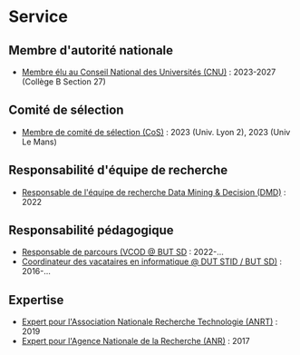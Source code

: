 # Service

## Membre d'autorité nationale
- [Membre élu au Conseil National des Universités (CNU)](#) : 2023-2027 (Collège B Section 27)

## Comité de sélection
- [Membre de comité de sélection (CoS)](#) : 2023 (Univ. Lyon 2), 2023 (Univ Le Mans)

## Responsabilité d'équipe de recherche
- [Responsable de l'équipe de recherche Data Mining & Decision (DMD)](#) : 2022

## Responsabilité pédagogique
- [Responsable de parcours (VCOD @ BUT SD](#) : 2022-...
- [Coordinateur des vacataires en informatique @ DUT STID / BUT SD)](#) : 2016-...

## Expertise
- [Expert pour l'Association Nationale Recherche Technologie (ANRT)](#) : 2019
- [Expert pour l'Agence Nationale de la Recherche (ANR)](#) : 2017

